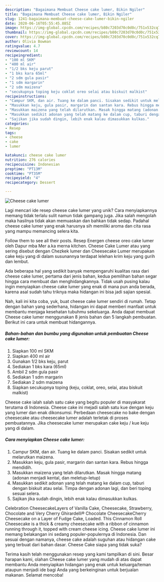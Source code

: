 ```yaml
---
description: "Bagaimana Membuat Cheese cake lumer, Bikin Ngiler"
title: "Bagaimana Membuat Cheese cake lumer, Bikin Ngiler"
slug: 1241-bagaimana-membuat-cheese-cake-lumer-bikin-ngiler
date: 2020-06-16T05:55:45.885Z
image: https://img-global.cpcdn.com/recipes/b80c7203d70c0d0c/751x532cq70/cheese-cake-lumer-foto-resep-utama.jpg
thumbnail: https://img-global.cpcdn.com/recipes/b80c7203d70c0d0c/751x532cq70/cheese-cake-lumer-foto-resep-utama.jpg
cover: https://img-global.cpcdn.com/recipes/b80c7203d70c0d0c/751x532cq70/cheese-cake-lumer-foto-resep-utama.jpg
author: Olivia Bowman
ratingvalue: 4.7
reviewcount: 14
recipeingredient:
- "100 ml SKM"
- "400 ml air"
- "1/2 bks keju parut"
- "1 bks kara 65ml"
- "2 sdm gula pasir"
- "1 sdm margarin"
- "2 sdm maizena"
- "secukupnya toping keju coklat oreo selai atau biskuit malkist"
recipeinstructions:
- "Campur SKM, dan air. Tuang ke dalam panci. Sisakan sedikit untuk melarutkan maizena."
- "Masukkan keju, gula pasir, margarin dan santan kara. Rebus hingga mendidih."
- "Masukkan maizena yang telah dilarutkan. Masak hingga matang (adonan menjadi kental, dan meletup-letup)"
- "Masukkan sedikit adonan yang telah matang ke dalam cup, taburi dengan biskuit atau selai. Timpa dengan adonan lagi, dan beri toping sesuai selera."
- "Sajikan jika sudah dingin, lebih enak kalau dimasukkan kulkas."
categories:
- Resep
tags:
- cheese
- cake
- lumer

katakunci: cheese cake lumer 
nutrition: 276 calories
recipecuisine: Indonesian
preptime: "PT13M"
cooktime: "PT35M"
recipeyield: "4"
recipecategory: Dessert

---
```



![Cheese cake lumer](https://img-global.cpcdn.com/recipes/b80c7203d70c0d0c/751x532cq70/cheese-cake-lumer-foto-resep-utama.jpg)

Lagi mencari ide resep cheese cake lumer yang unik? Cara menyiapkannya memang tidak terlalu sulit namun tidak gampang juga. Jika salah mengolah maka hasilnya tidak akan memuaskan dan bahkan tidak sedap. Padahal cheese cake lumer yang enak harusnya sih memiliki aroma dan cita rasa yang mampu memancing selera kita.

Follow them to see all their posts. Resep Energen cheese oreo cake lumer oleh Dapur mba Mer a.ka merna kitchen. Cheese Cake Lumer atau yang sering disebut dengan Chezkek lumer dan Cheesecake Lumer merupakan cake keju yang di dalam susunannya terdapat lelehan krim keju yang gurih dan lembut.

Ada beberapa hal yang sedikit banyak mempengaruhi kualitas rasa dari cheese cake lumer, pertama dari jenis bahan, kedua pemilihan bahan segar hingga cara membuat dan menghidangkannya. Tidak usah pusing kalau ingin menyiapkan cheese cake lumer yang enak di mana pun anda berada, karena asal sudah tahu triknya maka hidangan ini bisa jadi sajian spesial.


Nah, kali ini kita coba, yuk, buat cheese cake lumer sendiri di rumah. Tetap dengan bahan yang sederhana, hidangan ini dapat memberi manfaat untuk membantu menjaga kesehatan tubuhmu sekeluarga. Anda dapat membuat Cheese cake lumer menggunakan 8 jenis bahan dan 5 langkah pembuatan. Berikut ini cara untuk membuat hidangannya.

<!--inarticleads1-->

##### Bahan-bahan dan bumbu yang digunakan untuk pembuatan Cheese cake lumer:

1. Siapkan 100 ml SKM
1. Siapkan 400 ml air
1. Gunakan 1/2 bks keju, parut
1. Sediakan 1 bks kara (65ml)
1. Ambil 2 sdm gula pasir
1. Sediakan 1 sdm margarin
1. Sediakan 2 sdm maizena
1. Siapkan secukupnya toping (keju, coklat, oreo, selai, atau biskuit malkist)


Cheese cake ialah salah satu cake yang begitu populer di masyakarat terutama di Indonesia. Cheese cake ini mejadi salah satu kue dengan keju yang lumer dan enak dikonsumsi. Perbedaan cheesecake no bake dengan cheesecake atau cheesecake lumer adalah terletak di proses pembuatannya. Jika cheesecake lumer merupakan cake keju / kue keju yang di dalam. 

<!--inarticleads2-->

##### Cara menyiapkan Cheese cake lumer:

1. Campur SKM, dan air. Tuang ke dalam panci. Sisakan sedikit untuk melarutkan maizena.
1. Masukkan keju, gula pasir, margarin dan santan kara. Rebus hingga mendidih.
1. Masukkan maizena yang telah dilarutkan. Masak hingga matang (adonan menjadi kental, dan meletup-letup)
1. Masukkan sedikit adonan yang telah matang ke dalam cup, taburi dengan biskuit atau selai. Timpa dengan adonan lagi, dan beri toping sesuai selera.
1. Sajikan jika sudah dingin, lebih enak kalau dimasukkan kulkas.


Celebration CheesecakeLayers of Vanilla Cake, Cheesecake, Strawberry, Chocolate and Very Cherry Ghirardelli® Chocolate CheesecakeCherry Cheesecake on a Layer of Fudge Cake, Loaded. This Cinnamon Roll Cheesecake is a thick &amp; creamy cheesecake with a ribbon of cinnamon running through it, topped with cream cheese icing. Cheese cake lumer ini memang belakangan ini sedang populer-populernya di Indonesia. Dan sesuai dengan namanya, cheese cake adalah suguhan atau hidangan cake yang terbuat dari bahan dasar. Cheese Cake siapa yang tidak suka? 

Terima kasih telah menggunakan resep yang kami tampilkan di sini. Besar harapan kami, olahan Cheese cake lumer yang mudah di atas dapat membantu Anda menyiapkan hidangan yang enak untuk keluarga/teman ataupun menjadi ide bagi Anda yang berkeinginan untuk berjualan makanan. Selamat mencoba!
